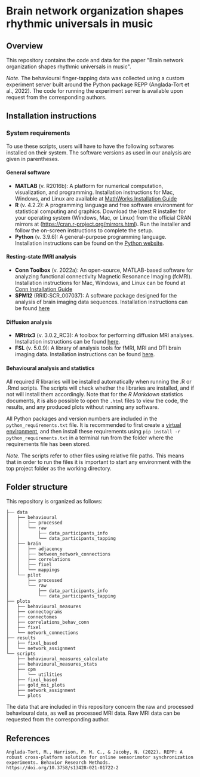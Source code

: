 # Brain network organization shapes rhythmic universals in music

## Overview

This repository contains the code and data for the paper "Brain network organization shapes rhythmic universals in music".

*Note.* The behavioural finger-tapping data was collected using a custom experiment server built around the Python package REPP (Anglada-Tort et al., 2022).
The code for running the experiment server is available upon request from the corresponding authors.

## Installation instructions

### System requirements
To use these scripts, users will have to have the following softwares installed on their system. The software versions as used in our analysis are given
in parentheses.

#### General software
- **MATLAB** (v. R2016b): A platform for numerical computation, visualization, and programming. Installation instructions for Mac, Windows, and Linux
are available at [MathWorks Installation Guide](https://it.mathworks.com/help/install/ug/install-products-with-internet-connection.html)
- **R** (v. 4.2.2): A programming language and free software environment for statistical computing and graphics. Download the latest R installer for your
operating system (Windows, Mac, or Linux) from the official CRAN mirrors at (https://cran.r-project.org/mirrors.html).
Run the installer and follow the on-screen instructions to complete the setup.
- **Python** (v. 3.9.6): A general-purpose programming language. Installation instructions can be found on the [Python website](https://www.python.org/).

#### Resting-state fMRI analysis
- **Conn Toolbox** (v. 2022a): An open-source, MATLAB-based software for analyzing functional connectivity Magnetic Resonance Imaging (fcMRI).
Installation instructions for Mac, Windows, and Linux can be found at [Conn Installation Guide](https://web.conn-toolbox.org/resources/conn-installation)
- **SPM12** (RRID:SCR_007037): A software package designed for the analysis of brain imaging data sequences.
Installation instructions can be found [here](https://www.fil.ion.ucl.ac.uk/spm/software/spm12/)

#### Diffusion analysis
- **MRtrix3** (v. 3.0.2_RC3): A toolbox for performing diffusion MRI analyses. Installation instructions can be found [here](https://www.mrtrix.org/).
- **FSL** (v. 5.0.9): A library of analysis tools for fMRI, MRI and DTI brain imaging data. Installation instructions can be found [here](https://web.mit.edu/fsl_v5.0.10/fsl/doc/wiki/FSL.html).

#### Behavioural analysis and statistics
All required _R_ libraries will be installed automatically when running the .R or .Rmd scripts. The scripts will check whether the libraries are installed,
and if not will install them accordingly. Note that for the _R Markdown_ statistics documents, it is also possible to open the ``.html`` files to view the
code, the results, and any produced plots without running any software.

All Python packages and version numbers are included in the ``python_requirements.txt`` file. It is recommended to first create a [virtual environment](https://docs.python.org/3/library/venv.html), and
then install these requirements using ``pip install -r python_requirements.txt`` in a terminal run from the folder where the requirements file has been stored.

_Note._ The scripts refer to other files using relative file paths. This means that in order to run the files it is important to start any environment with
the top project folder as the working directory.

## Folder structure
This repository is organized as follows:
```
├── data
│   ├── behavioural
│   │   ├── processed
│   │   └── raw
│   │       ├── data_participants_info
│   │       └── data_participants_tapping
│   ├── brain
│   │   ├── adjacency
│   │   ├── between_network_connections
│   │   ├── correlations
│   │   ├── fixel
│   │   └── mappings
│   └── pilot
│       ├── processed
│       └── raw
│           ├── data_participants_info
│           └── data_participants_tapping
├── plots
│   ├── behavioural_measures
│   ├── connectograms
│   ├── connectomes
│   ├── correlations_behav_conn
│   ├── fixel
│   └── network_connections
├── results
│   ├── fixel_based
│   └── network_assignment
└── scripts
    ├── behavioural_measures_calculate
    ├── behavioural_measures_stats
    ├── cpm
    │   └── utilities
    ├── fixel_based
    ├── gold_msi_plots
    ├── network_assignment
    └── plots
```

The data that are included in this repository concern the raw and processed behavioural data, as well as processed MRI data. Raw MRI data
can be requested from the corresponding author.

## References

```
Anglada-Tort, M., Harrison, P. M. C., & Jacoby, N. (2022). REPP: A robust cross-platform solution for online sensorimotor synchronization experiments. Behavior Research Methods. https://doi.org/10.3758/s13428-021-01722-2
```